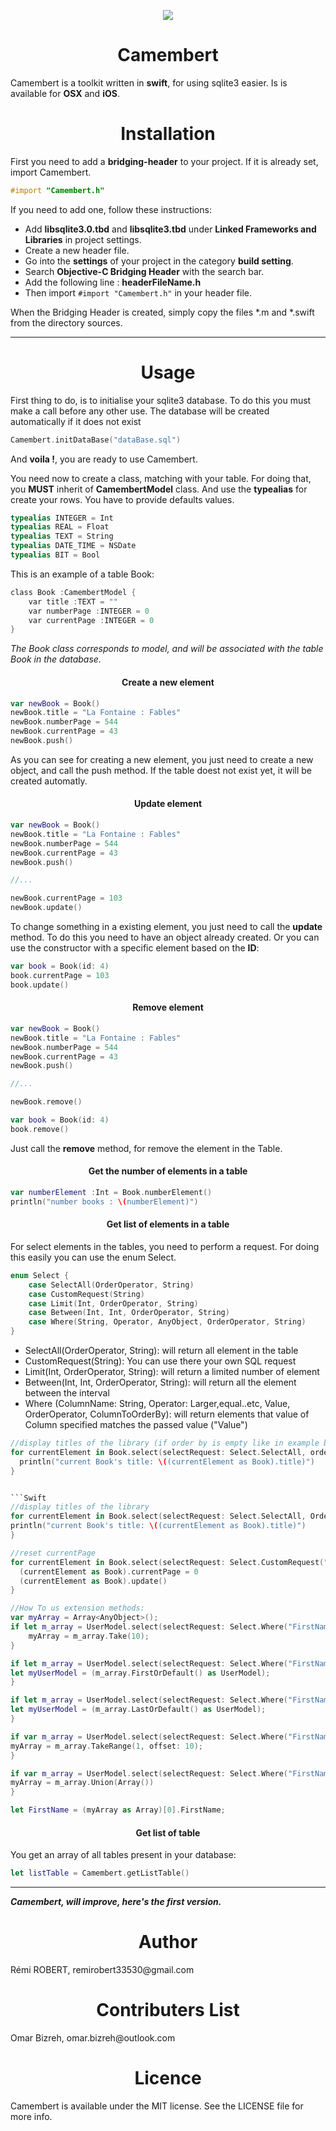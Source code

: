 <p align="center">
  <img src ="https://raw.githubusercontent.com/remirobert/Camembert/master/ressources/CamembertLogo.png"/>
  <h1 align="center">Camembert</h1>
</p>

Camembert is a toolkit written in **swift**, for using sqlite3 easier. Is is available for **OSX** and **iOS**.
</br>
<h1 align="center">Installation</h1>

First you need to add a **bridging-header** to your project.
If it is already set, import Camembert.

```Objective-C
#import "Camembert.h"
```

If you need to add one, follow these instructions:

- Add **libsqlite3.0.tbd** and **libsqlite3.tbd** under **Linked Frameworks and Libraries** in project settings.
- Create a new header file.
- Go into the **settings** of your project in the category **build setting**.
- Search **Objective-C Bridging Header** with the search bar.
- Add the following line : **headerFileName.h**
- Then import ```#import "Camembert.h"``` in your header file.

When the Bridging Header is created, simply copy the files *.m and *.swift from the directory sources.

<hr>

<h1 align="center">Usage</h1>

First thing to do, is to initialise your sqlite3 database.
To do this you must make a call before any other use.
The database will be created automatically if it does not exist

```Swift
Camembert.initDataBase("dataBase.sql")
```
And **voila !**, you are ready to use Camembert.

You need now to create a class, matching with your table.
For doing that, you **MUST** inherit of **CamembertModel** class.
And use the **typealias** for create your rows.
You have to provide defaults values.

```Swift
typealias INTEGER = Int
typealias REAL = Float
typealias TEXT = String
typealias DATE_TIME = NSDate
typealias BIT = Bool
```

This is an example of a table Book:

```Objective-C
class Book :CamembertModel {
    var title :TEXT = ""
    var numberPage :INTEGER = 0
    var currentPage :INTEGER = 0
}
```
_The Book class corresponds to model, and will be associated with the table Book in the database._


<h4 align="center">Create a new element</h4>

```Swift
var newBook = Book()
newBook.title = "La Fontaine : Fables"
newBook.numberPage = 544
newBook.currentPage = 43
newBook.push()
```
As you can see for creating a new element, you just need to create a new object, and call the push method.
If the table doest not exist yet, it will be created automatly.


<h4 align="center">Update element</h4>

```swift
var newBook = Book()
newBook.title = "La Fontaine : Fables"
newBook.numberPage = 544
newBook.currentPage = 43
newBook.push()

//...

newBook.currentPage = 103
newBook.update()
```
To change something in a existing element, you just need to call the **update** method.
To do this you need to have an object already created.
Or you can use the constructor with a specific element based on the **ID**:

```swift
var book = Book(id: 4)
book.currentPage = 103
book.update()
```

<h4 align="center">Remove element</h4>

```swift
var newBook = Book()
newBook.title = "La Fontaine : Fables"
newBook.numberPage = 544
newBook.currentPage = 43
newBook.push()

//...

newBook.remove()

var book = Book(id: 4)
book.remove()
```
Just call the **remove** method, for remove the element in the Table.


<h4 align="center">Get the number of elements in a table</h4>

```Swift
var numberElement :Int = Book.numberElement()
println("number books : \(numberElement)")
```


<h4 align="center">Get list of elements in a table</h4>

For select elements in the tables, you need to perform a request.
For doing this easily you can use the enum Select.

```Swift
enum Select {
    case SelectAll(OrderOperator, String)
    case CustomRequest(String)
    case Limit(Int, OrderOperator, String)
    case Between(Int, Int, OrderOperator, String)
    case Where(String, Operator, AnyObject, OrderOperator, String)
}
```

  - SelectAll(OrderOperator, String): will return all element in the table
  - CustomRequest(String): You can use there your own SQL request
  - Limit(Int, OrderOperator, String): will return a limited number of element
  - Between(Int, Int, OrderOperator, String): will return all the element between the interval
  - Where (ColumnName: String, Operator: Larger,equal..etc, Value, OrderOperator, ColumnToOrderBy): will return elements that value of Column specified matches the passed value ("Value")

```Swift
//display titles of the library (if order by is empty like in example below, order will be done on id column)
for currentElement in Book.select(selectRequest: Select.SelectAll, order: OrderOperator.Ascending, orderby: "") {
  println("current Book's title: \((currentElement as Book).title)")
}


```Swift
//display titles of the library
for currentElement in Book.select(selectRequest: Select.SelectAll, OrderOperator.Ascending, "") {
println("current Book's title: \((currentElement as Book).title)")
}

//reset currentPage
for currentElement in Book.select(selectRequest: Select.CustomRequest("SELECT * FROM Book WHERE currentPage > 0")) {
  (currentElement as Book).currentPage = 0
  (currentElement as Book).update()
}
```


```Swift
//How To us extension methods:
var myArray = Array<AnyObject>();
if let m_array = UserModel.select(selectRequest: Select.Where("FirstName", Operator.EqualsTo, "Hello", OrderOperator.Ascending, "LastName")){
    myArray = m_array.Take(10);
}

if let m_array = UserModel.select(selectRequest: Select.Where("FirstName", Operator.EqualsTo, "Hello", OrderOperator.Ascending, "")){
let myUserModel = (m_array.FirstOrDefault() as UserModel);
}

if let m_array = UserModel.select(selectRequest: Select.Where("FirstName", Operator.EqualsTo, "Hello", OrderOperator.Ascending, "")){
let myUserModel = (m_array.LastOrDefault() as UserModel);
}

if var m_array = UserModel.select(selectRequest: Select.Where("FirstName", Operator.EqualsTo, "Hello", OrderOperator.Ascending, "")){
myArray = m_array.TakeRange(1, offset: 10);
}

if var m_array = UserModel.select(selectRequest: Select.Where("FirstName", Operator.EqualsTo, "Hello", OrderOperator.Ascending, "")){
myArray = m_array.Union(Array())
}

let FirstName = (myArray as Array)[0].FirstName;
```


<h4 align="center">Get list of table</h4>

You get an array of all tables present in your database:

```Swift
let listTable = Camembert.getListTable()
```
<hr>

**_Camembert, will improve, here's the first version._**

<h1 align="center">Author</h1>
Rémi ROBERT, remirobert33530@gmail.com
<h1 align="center">Contributers List</h1>
Omar Bizreh, omar.bizreh@outlook.com

<h1 align="center">Licence</h1>
Camembert is available under the MIT license. See the LICENSE file for more info.
